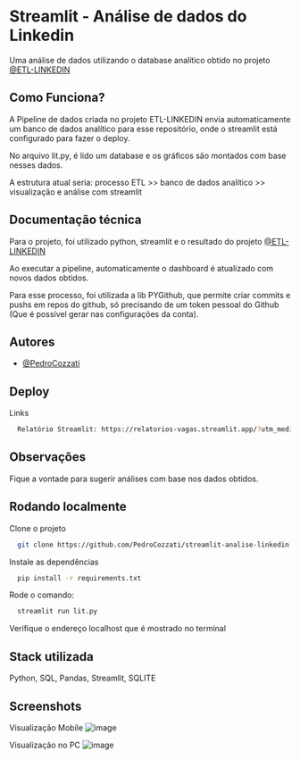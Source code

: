 
# Streamlit - Análise de dados do Linkedin

Uma análise de dados utilizando o database analítico obtido no projeto [@ETL-LINKEDIN](https://github.com/PedroCozzati/pipeline-airflow-etl-linkedin)





## Como Funciona?

A Pipeline de dados criada no projeto ETL-LINKEDIN envia automaticamente um banco de dados analítico para esse repositório, onde o streamlit está configurado para fazer o deploy.

No arquivo lit.py, é lido um database e os gráficos são montados com base nesses dados.

A estrutura atual seria:
processo ETL >> banco de dados analítico >> visualização e análise com streamlit 
## Documentação técnica

Para o projeto, foi utilizado python, streamlit e o resultado do projeto [@ETL-LINKEDIN](https://github.com/PedroCozzati/pipeline-airflow-etl-linkedin)

Ao executar a pipeline, automaticamente o dashboard é atualizado com novos dados obtidos.

Para esse processo, foi utilizada a lib PYGithub, que permite criar commits e pushs em repos do github, só precisando de um token pessoal do Github (Que é possível gerar nas configurações da conta).





## Autores

- [@PedroCozzati](https://www.github.com/PedroCozzati)


## Deploy

Links 

```bash
  Relatório Streamlit: https://relatorios-vagas.streamlit.app/?utm_medium=oembed
```


## Observações

Fique a vontade para sugerir análises com base nos dados obtidos.
## Rodando localmente

Clone o projeto

```bash
  git clone https://github.com/PedroCozzati/streamlit-analise-linkedin
```

Instale as dependências

```bash
  pip install -r requirements.txt
```

Rode o comando:

```bash
  streamlit run lit.py
```

Verifique o endereço localhost que é mostrado no terminal

## Stack utilizada

Python, SQL, Pandas, Streamlit, SQLITE


## Screenshots

Visualização Mobile
![image](https://github.com/PedroCozzati/streamlit-analise-linkedin/assets/80106385/e025ee93-6b18-432d-acbe-15616ef774f2)

Visualização no PC
![image](https://github.com/PedroCozzati/streamlit-analise-linkedin/assets/80106385/e4ad9dc4-58c8-4f57-8c0c-f4f3a3854643)
